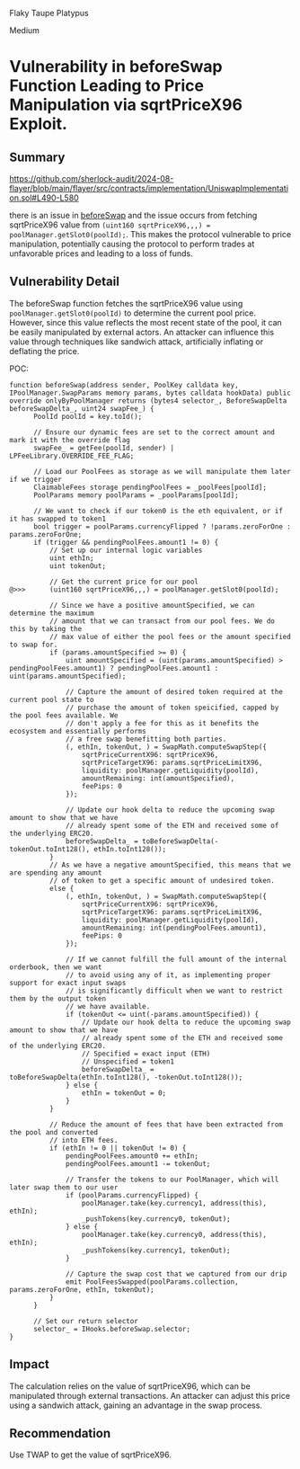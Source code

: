 Flaky Taupe Platypus

Medium

# Vulnerability in beforeSwap Function Leading to Price Manipulation via sqrtPriceX96 Exploit.

## Summary

https://github.com/sherlock-audit/2024-08-flayer/blob/main/flayer/src/contracts/implementation/UniswapImplementation.sol#L490-L580

there is an issue in [beforeSwap](https://github.com/sherlock-audit/2024-08-flayer/blob/main/flayer/src/contracts/implementation/UniswapImplementation.sol#L490-L580) and the issue occurs from fetching sqrtPriceX96 value from `(uint160 sqrtPriceX96,,,) = poolManager.getSlot0(poolId);`. 
This makes the protocol vulnerable to price manipulation, potentially causing the protocol to perform trades at unfavorable prices and leading to a loss of funds.

## Vulnerability Detail
The beforeSwap function fetches the sqrtPriceX96 value using `poolManager.getSlot0(poolId)` to determine the current pool price. 
However, since this value reflects the most recent state of the pool, it can be easily manipulated by external actors. 
An attacker can influence this value through techniques like sandwich attack, artificially inflating 
or deflating the price.

POC:
```solidity
function beforeSwap(address sender, PoolKey calldata key, IPoolManager.SwapParams memory params, bytes calldata hookData) public override onlyByPoolManager returns (bytes4 selector_, BeforeSwapDelta beforeSwapDelta_, uint24 swapFee_) {
      PoolId poolId = key.toId();

      // Ensure our dynamic fees are set to the correct amount and mark it with the override flag
      swapFee_ = getFee(poolId, sender) | LPFeeLibrary.OVERRIDE_FEE_FLAG;

      // Load our PoolFees as storage as we will manipulate them later if we trigger
      ClaimableFees storage pendingPoolFees = _poolFees[poolId];
      PoolParams memory poolParams = _poolParams[poolId];

      // We want to check if our token0 is the eth equivalent, or if it has swapped to token1
      bool trigger = poolParams.currencyFlipped ? !params.zeroForOne : params.zeroForOne;
      if (trigger && pendingPoolFees.amount1 != 0) {
          // Set up our internal logic variables
          uint ethIn;
          uint tokenOut;

          // Get the current price for our pool
@>>>      (uint160 sqrtPriceX96,,,) = poolManager.getSlot0(poolId);

          // Since we have a positive amountSpecified, we can determine the maximum
          // amount that we can transact from our pool fees. We do this by taking the
          // max value of either the pool fees or the amount specified to swap for.
          if (params.amountSpecified >= 0) {
              uint amountSpecified = (uint(params.amountSpecified) > pendingPoolFees.amount1) ? pendingPoolFees.amount1 : uint(params.amountSpecified);

              // Capture the amount of desired token required at the current pool state to
              // purchase the amount of token speicified, capped by the pool fees available. We
              // don't apply a fee for this as it benefits the ecosystem and essentially performs
              // a free swap benefitting both parties.
              (, ethIn, tokenOut, ) = SwapMath.computeSwapStep({
                  sqrtPriceCurrentX96: sqrtPriceX96,
                  sqrtPriceTargetX96: params.sqrtPriceLimitX96,
                  liquidity: poolManager.getLiquidity(poolId),
                  amountRemaining: int(amountSpecified),
                  feePips: 0
              });

              // Update our hook delta to reduce the upcoming swap amount to show that we have
              // already spent some of the ETH and received some of the underlying ERC20.
              beforeSwapDelta_ = toBeforeSwapDelta(-tokenOut.toInt128(), ethIn.toInt128());
          }
          // As we have a negative amountSpecified, this means that we are spending any amount
          // of token to get a specific amount of undesired token.
          else {
              (, ethIn, tokenOut, ) = SwapMath.computeSwapStep({
                  sqrtPriceCurrentX96: sqrtPriceX96,
                  sqrtPriceTargetX96: params.sqrtPriceLimitX96,
                  liquidity: poolManager.getLiquidity(poolId),
                  amountRemaining: int(pendingPoolFees.amount1),
                  feePips: 0
              });

              // If we cannot fulfill the full amount of the internal orderbook, then we want
              // to avoid using any of it, as implementing proper support for exact input swaps
              // is significantly difficult when we want to restrict them by the output token
              // we have available.
              if (tokenOut <= uint(-params.amountSpecified)) {
                  // Update our hook delta to reduce the upcoming swap amount to show that we have
                  // already spent some of the ETH and received some of the underlying ERC20.
                  // Specified = exact input (ETH)
                  // Unspecified = token1
                  beforeSwapDelta_ = toBeforeSwapDelta(ethIn.toInt128(), -tokenOut.toInt128());
              } else {
                  ethIn = tokenOut = 0;
              }
          }

          // Reduce the amount of fees that have been extracted from the pool and converted
          // into ETH fees.
          if (ethIn != 0 || tokenOut != 0) {
              pendingPoolFees.amount0 += ethIn;
              pendingPoolFees.amount1 -= tokenOut;

              // Transfer the tokens to our PoolManager, which will later swap them to our user
              if (poolParams.currencyFlipped) {
                  poolManager.take(key.currency1, address(this), ethIn);
                  _pushTokens(key.currency0, tokenOut);
              } else {
                  poolManager.take(key.currency0, address(this), ethIn);
                  _pushTokens(key.currency1, tokenOut);
              }

              // Capture the swap cost that we captured from our drip
              emit PoolFeesSwapped(poolParams.collection, params.zeroForOne, ethIn, tokenOut);
          }
      }

      // Set our return selector
      selector_ = IHooks.beforeSwap.selector;
}
```

## Impact
The calculation relies on the value of sqrtPriceX96, which can be manipulated through external transactions. 
An attacker can adjust this price using a sandwich attack, gaining an advantage in the swap process.


## Recommendation

Use TWAP to get the value of sqrtPriceX96.

